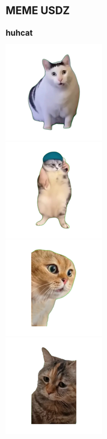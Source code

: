 # MEME USDZ

## huhcat
<div>
<a rel="ar" href="/models/huhcat.usdz" class="centered-img">
    <img src="/models/huhcat_rgba.png" alt="huh cat">
</a>
</div>
<div>
<a rel="ar" href="/models/girlfriendcat.usdz" class="centered-img">
    <img src="/models/girlfriendcat_rgba.png" alt="girlfriend cat">
</a>
</div>
<div>
<a rel="ar" href="/models/okocat.usdz" class="centered-img">
    <img src="/models/okocat_rgba.png" alt="oko cat">
</a>
</div>
<div>
<a rel="ar" href="/models/okorarecat.usdz" class="centered-img">
    <img src="/models/okorarecat_rgba.png" alt="okorare cat">
</a>
</div>